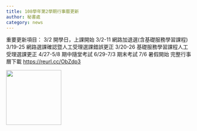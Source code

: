 ```yaml
---
title: 108學年第2學期行事曆更新
author: 秘書處
category: news
---
```


重要更新項目：
3/2 開學日，上課開始
3/2-11 網路加退選(含基礎服務學習課程)
3/19-25 網路選課確認暨人工受理選課錯誤更正
3/20-26 基礎服務學習課程人工受理選課更正
4/27-5/8 期中隨堂考試
6/29-7/3 期末考試
7/6 暑假開始
完整行事曆下載 https://reurl.cc/ObZdp3

<!-- ![]({{ site.baseurl }}/assets/img/news/{{ page.date | date: "%Y-%m-%d" }}/test1.png=250x250) -->
<img src="{{ site.baseurl }}/assets/img/news/{{ page.date | date: '%Y-%m-%d' }}/test1.png" width="150px">
